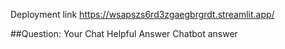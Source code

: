 Deployment link https://wsapszs6rd3zgaegbrgrdt.streamlit.app/



##Question: Your Chat  Helpful Answer Chatbot answer
